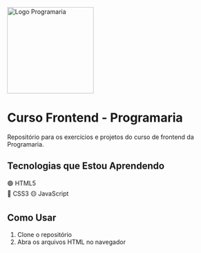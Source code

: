 <img src="public/images/logo-programaria.png" width="200" alt="Logo Programaria">

# Curso Frontend - Programaria

Repositório para os exercícios e projetos do curso de frontend da Programaria.

## Tecnologias que Estou Aprendendo
🟢 HTML5  
🔵 CSS3 
🟡 JavaScript


## Como Usar
1. Clone o repositório
2. Abra os arquivos HTML no navegador
